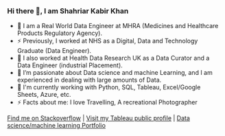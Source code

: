 ### Hi there 👋, I am Shahriar Kabir Khan

- 🌱 I am a Real World Data Engineer at MHRA (Medicines and Healthcare Products Regulatory Agency).
- ⚡ Previously, I worked at NHS as a Digital, Data and Technology Graduate (Data Engineer).
- 🔭 I also worked at Health Data Research UK as a Data Curator and a Data Engineer (industrial Placement).
- 🌱 I’m passionate about Data science and machine Learning, and I am experienced in dealing with large amounts of Data.
- 🐍 I'm currently working with Python, SQL, Tableau, Excel/Google Sheets, Azure, etc.
- ⚡ Facts about me: I love Travelling, A recreational Photographer

[Find me on Stackoverflow](https://stackoverflow.com/users/9453613/shahriar-kabir-khan) | [Visit my Tableau public profile](https://public.tableau.com/app/profile/shahriar.kabir.kha) | [Data science/machine learning Portfolio](http://mskabirkhan.github.io)


<!--
**mskabirkhan/mskabirkhan** is a ✨ _special_ ✨ repository because its `README.md` (this file) appears on your GitHub profile.

Here are some ideas to get you started:

- 🔭 I’m currently working on ...
- 🌱 I’m currently learning ...
- 👯 I’m looking to collaborate on ...
- 🤔 I’m looking for help with ...
- 💬 Ask me about ...
- 📫 How to reach me: ...
- 😄 Pronouns: ...
- ⚡ Fun fact: ...
-->
